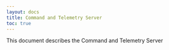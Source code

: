 ```yaml
---
layout: docs
title: Command and Telemetry Server
toc: true
---
```


This document describes the Command and Telemetry Server
